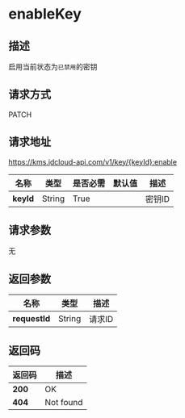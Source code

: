 # enableKey


## 描述
启用当前状态为`已禁用`的密钥

## 请求方式
PATCH

## 请求地址
https://kms.jdcloud-api.com/v1/key/{keyId}:enable

|名称|类型|是否必需|默认值|描述|
|---|---|---|---|---|
|**keyId**|String|True| |密钥ID|

## 请求参数
无


## 返回参数
|名称|类型|描述|
|---|---|---|
|**requestId**|String|请求ID|


## 返回码
|返回码|描述|
|---|---|
|**200**|OK|
|**404**|Not found|
